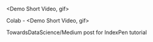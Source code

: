
<Demo Short Video, gif>

Colab - <Demo Short Video, gif>

TowardsDataScience/Medium post for IndexPen tutorial